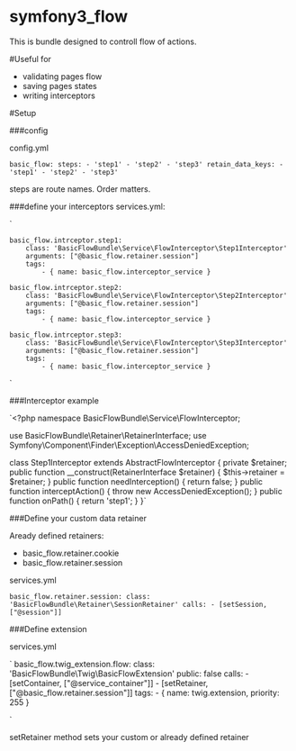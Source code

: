 symfony3_flow
=============

This is bundle designed to controll flow of actions.

#Useful for

- validating pages flow
- saving pages states
- writing interceptors

#Setup

###config

config.yml

`
basic_flow:
     steps:
         - 'step1'
         - 'step2'
         - 'step3'
     retain_data_keys:
         - 'step1'
         - 'step2'
         - 'step3'
`

steps are route names. Order matters.

###define your interceptors
services.yml:

`

    basic_flow.intrceptor.step1:
        class: 'BasicFlowBundle\Service\FlowInterceptor\Step1Interceptor'
        arguments: ["@basic_flow.retainer.session"]
        tags:
            - { name: basic_flow.interceptor_service }

    basic_flow.intrceptor.step2:
        class: 'BasicFlowBundle\Service\FlowInterceptor\Step2Interceptor'
        arguments: ["@basic_flow.retainer.session"]
        tags:
            - { name: basic_flow.interceptor_service }

    basic_flow.intrceptor.step3:
        class: 'BasicFlowBundle\Service\FlowInterceptor\Step3Interceptor'
        arguments: ["@basic_flow.retainer.session"]
        tags:
            - { name: basic_flow.interceptor_service }
`

###Interceptor example

`<?php
namespace BasicFlowBundle\Service\FlowInterceptor;

use BasicFlowBundle\Retainer\RetainerInterface;
use Symfony\Component\Finder\Exception\AccessDeniedException;

class Step1Interceptor extends AbstractFlowInterceptor
{
    private $retainer;
    public function __construct(RetainerInterface $retainer)
    {
        $this->retainer = $retainer;
    }
    public function needInterception()
    {
        return false;
    }
    public function interceptAction()
    {
        throw new AccessDeniedException();
    }
    public function onPath()
    {
        return 'step1';
    }
}`

###Define your custom data retainer

Aready defined retainers:
- basic_flow.retainer.cookie
- basic_flow.retainer.session

services.yml

`basic_flow.retainer.session:
        class: 'BasicFlowBundle\Retainer\SessionRetainer'
        calls:
            - [setSession, ["@session"]]`
            
###Define extension

services.yml

`
    basic_flow.twig_extension.flow:
            class: 'BasicFlowBundle\Twig\BasicFlowExtension'
            public: false
            calls:
                - [setContainer, ["@service_container"]]
                - [setRetainer, ["@basic_flow.retainer.session"]]
            tags:
                - { name: twig.extension, priority: 255 }

`

setRetainer method sets your custom or already defined retainer

